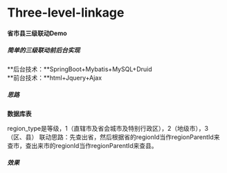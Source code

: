 # Three-level-linkage
#### 省市县三级联动Demo

##### 简单的三级联动前后台实现
**后台技术：**SpringBoot+Mybatis+MySQL+Druid </br>
**前台技术：**html+Jquery+Ajax</br>
 
##### 思路
**数据库表**

region_type是等级，1（直辖市及省会城市及特别行政区），2（地级市），3（区、县）
联动思路：先查出省，然后根据省的regionId当作regionParentId来查市，查出来市的regionId当作regionParentId来查县。

##### 效果
